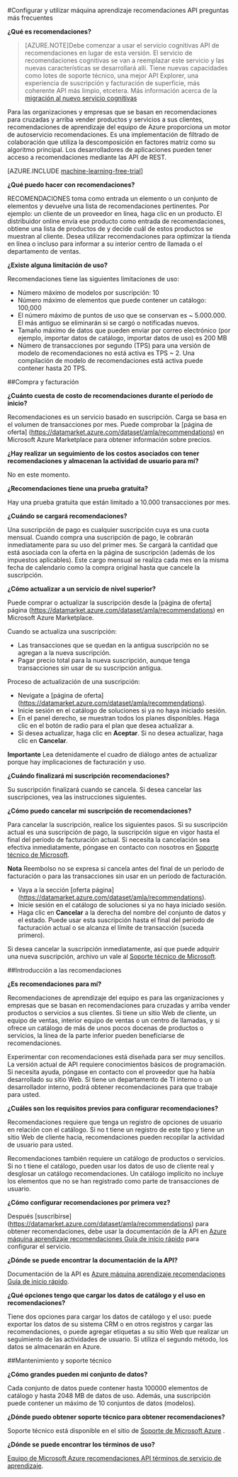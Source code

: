 <properties 
    pageTitle="Configurar y usar la API de recomendaciones de aprendizaje de equipo | Microsoft Azure" 
    description="API de recomendaciones de Microsoft integrado con preguntas más frecuentes sobre aprendizaje del equipo de Azure" 
    services="machine-learning" 
    documentationCenter="" 
    authors="LuisCabrer" 
    manager="jhubbard" 
    editor="cgronlun"/>

<tags 
    ms.service="machine-learning" 
    ms.workload="data-services" 
    ms.tgt_pltfrm="na" 
    ms.devlang="na" 
    ms.topic="article" 
    ms.date="09/08/2016" 
    ms.author="luisca"/> 

#<a name="setting-up-and-using-machine-learning-recommendations-api-faq"></a>Configurar y utilizar máquina aprendizaje recomendaciones API preguntas más frecuentes


**¿Qué es recomendaciones?**

>[AZURE.NOTE]Debe comenzar a usar el servicio cognitivas API de recomendaciones en lugar de esta versión. El servicio de recomendaciones cognitivas se van a reemplazar este servicio y las nuevas características se desarrollará allí. Tiene nuevas capacidades como lotes de soporte técnico, una mejor API Explorer, una experiencia de suscripción y facturación de superficie, más coherente API más limpio, etcetera.
> Más información acerca de la [migración al nuevo servicio cognitivas](http://aka.ms/recomigrate)

Para las organizaciones y empresas que se basan en recomendaciones para cruzadas y arriba vender productos y servicios a sus clientes, recomendaciones de aprendizaje del equipo de Azure proporciona un motor de autoservicio recomendaciones. Es una implementación de filtrado de colaboración que utiliza la descomposición en factores matriz como su algoritmo principal. Los desarrolladores de aplicaciones pueden tener acceso a recomendaciones mediante las API de REST. 

[AZURE.INCLUDE [machine-learning-free-trial](../../includes/machine-learning-free-trial.md)]

**¿Qué puedo hacer con recomendaciones?**

RECOMENDACIONES toma como entrada un elemento o un conjunto de elementos y devuelve una lista de recomendaciones pertinentes. Por ejemplo: un cliente de un proveedor en línea, haga clic en un producto. El distribuidor online envía ese producto como entrada de recomendaciones, obtiene una lista de productos de y decide cuál de estos productos se muestran al cliente. Desea utilizar recomendaciones para optimizar la tienda en línea o incluso para informar a su interior centro de llamada o el departamento de ventas.

**¿Existe alguna limitación de uso?**

Recomendaciones tiene las siguientes limitaciones de uso:
* Número máximo de modelos por suscripción: 10
* Número máximo de elementos que puede contener un catálogo: 100,000
* El número máximo de puntos de uso que se conservan es ~ 5.000.000. El más antiguo se eliminarán si se cargó o notificadas nuevos.
* Tamaño máximo de datos que pueden enviar por correo electrónico (por ejemplo, importar datos de catálogo, importar datos de uso) es 200 MB
* Número de transacciones por segundo (TPS) para una versión de modelo de recomendaciones no está activa es TPS ~ 2. Una compilación de modelo de recomendaciones está activa puede contener hasta 20 TPS.

##<a name="purchase-and-billing"></a>Compra y facturación 


**¿Cuánto cuesta de costo de recomendaciones durante el período de inicio?**

Recomendaciones es un servicio basado en suscripción. Carga se basa en el volumen de transacciones por mes. Puede comprobar la [página de oferta] (https://datamarket.azure.com/dataset/amla/recommendations) en Microsoft Azure Marketplace para obtener información sobre precios.

**¿Hay realizar un seguimiento de los costos asociados con tener recomendaciones y almacenan la actividad de usuario para mí?**

No en este momento.

**¿Recomendaciones tiene una prueba gratuita?**

Hay una prueba gratuita que están limitado a 10.000 transacciones por mes.

**¿Cuándo se cargará recomendaciones?**

Una suscripción de pago es cualquier suscripción cuya es una cuota mensual. Cuando compra una suscripción de pago, le cobrarán inmediatamente para su uso del primer mes. Se cargará la cantidad que está asociada con la oferta en la página de suscripción (además de los impuestos aplicables). Este cargo mensual se realiza cada mes en la misma fecha de calendario como la compra original hasta que cancele la suscripción. 

**¿Cómo actualizar a un servicio de nivel superior?**

Puede comprar o actualizar la suscripción desde la [página de oferta] página (https://datamarket.azure.com/dataset/amla/recommendations) en Microsoft Azure Marketplace.

Cuando se actualiza una suscripción:

* Las transacciones que se quedan en la antigua suscripción no se agregan a la nueva suscripción. 
* Pagar precio total para la nueva suscripción, aunque tenga transacciones sin usar de su suscripción antigua.

Proceso de actualización de una suscripción:

* Nevigate a [página de oferta] (https://datamarket.azure.com/dataset/amla/recommendations).
* Inicie sesión en el catálogo de soluciones si ya no haya iniciado sesión.
* En el panel derecho, se muestran todos los planes disponibles. Haga clic en el botón de radio para el plan que desea actualizar a.
* Si desea actualizar, haga clic en **Aceptar**. Si no desea actualizar, haga clic en **Cancelar**.

**Importante** Lea detenidamente el cuadro de diálogo antes de actualizar porque hay implicaciones de facturación y uso.

**¿Cuándo finalizará mi suscripción recomendaciones?**

Su suscripción finalizará cuando se cancela. Si desea cancelar las suscripciones, vea las instrucciones siguientes.

**¿Cómo puedo cancelar mi suscripción de recomendaciones?**

Para cancelar la suscripción, realice los siguientes pasos. Si su suscripción actual es una suscripción de pago, la suscripción sigue en vigor hasta el final del período de facturación actual. Si necesita la cancelación sea efectiva inmediatamente, póngase en contacto con nosotros en [Soporte técnico de Microsoft](https://support.microsoft.com/oas/default.aspx?gprid=17024&st=1&wfxredirect=1&sd=gn).

**Nota** Reembolso no se expresa si cancela antes del final de un período de facturación o para las transacciones sin usar en un período de facturación.

* Vaya a la sección [oferta página] (https://datamarket.azure.com/dataset/amla/recommendations).
* Inicie sesión en el catálogo de soluciones si ya no haya iniciado sesión.
* Haga clic en **Cancelar** a la derecha del nombre del conjunto de datos y el estado. Puede usar esta suscripción hasta el final del período de facturación actual o se alcanza el límite de transacción (suceda primero).

Si desea cancelar la suscripción inmediatamente, así que puede adquirir una nueva suscripción, archivo un vale al [Soporte técnico de Microsoft](https://support.microsoft.com/oas/default.aspx?gprid=17024&st=1&wfxredirect=1&sd=gn).

##<a name="getting-started-with-recommendations"></a>Introducción a las recomendaciones

**¿Es recomendaciones para mí?** 

Recomendaciones de aprendizaje del equipo es para las organizaciones y empresas que se basan en recomendaciones para cruzadas y arriba vender productos o servicios a sus clientes. Si tiene un sitio Web de cliente, un equipo de ventas, interior equipo de ventas o un centro de llamadas, y si ofrece un catálogo de más de unos pocos docenas de productos o servicios, la línea de la parte inferior pueden beneficiarse de recomendaciones. 

Experimentar con recomendaciones está diseñada para ser muy sencillos. La versión actual de API requiere conocimientos básicos de programación. Si necesita ayuda, póngase en contacto con el proveedor que ha había desarrollado su sitio Web. Si tiene un departamento de TI interno o un desarrollador interno, podrá obtener recomendaciones para que trabaje para usted. 

**¿Cuáles son los requisitos previos para configurar recomendaciones?**

Recomendaciones requiere que tenga un registro de opciones de usuario en relación con el catálogo. Si no t tiene un registro de este tipo y tiene un sitio Web de cliente hacia, recomendaciones pueden recopilar la actividad de usuario para usted. 

Recomendaciones también requiere un catálogo de productos o servicios. Si no t tiene el catálogo, pueden usar los datos de uso de cliente real y desglosar un catálogo recomendaciones. Un catálogo implícito no incluye los elementos que no se han registrado como parte de transacciones de usuario.

**¿Cómo configurar recomendaciones por primera vez?**

Después [suscribirse] (https://datamarket.azure.com/dataset/amla/recommendations) para obtener recomendaciones, debe usar la documentación de la API en [Azure máquina aprendizaje recomendaciones Guía de inicio rápido](machine-learning-recommendation-api-quick-start-guide.md) para configurar el servicio.

**¿Dónde se puede encontrar la documentación de la API?** 

Documentación de la API es [Azure máquina aprendizaje recomendaciones Guía de inicio rápido](machine-learning-recommendation-api-quick-start-guide.md).

**¿Qué opciones tengo que cargar los datos de catálogo y el uso en recomendaciones?**

Tiene dos opciones para cargar los datos de catálogo y el uso: puede exportar los datos de su sistema CRM o en otros registros y cargar las recomendaciones, o puede agregar etiquetas a su sitio Web que realizar un seguimiento de las actividades de usuario. Si utiliza el segundo método, los datos se almacenarán en Azure.

##<a name="maintenance-and-support"></a>Mantenimiento y soporte técnico

**¿Cómo grandes pueden mi conjunto de datos?**

Cada conjunto de datos puede contener hasta 100000 elementos de catálogo y hasta 2048 MB de datos de uso.
Además, una suscripción puede contener un máximo de 10 conjuntos de datos (modelos).

**¿Dónde puedo obtener soporte técnico para obtener recomendaciones?**

Soporte técnico está disponible en el sitio de [Soporte de Microsoft Azure](https://social.msdn.microsoft.com/forums/azure/home?forum=MachineLearning) .

**¿Dónde se puede encontrar los términos de uso?**

[Equipo de Microsoft Azure recomendaciones API términos de servicio de aprendizaje](https://datamarket.azure.com/dataset/amla/recommendations#terms).



 

